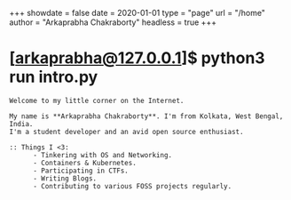 +++
showdate = false
date = 2020-01-01
type = "page"
url = "/home"
author = "Arkaprabha Chakraborty"
headless = true
+++

# \[arkaprabha@127.0.0.1\]\$ python3 run intro\.py

```
Welcome to my little corner on the Internet.

My name is **Arkaprabha Chakraborty**. I'm from Kolkata, West Bengal, India. 
I'm a student developer and an avid open source enthusiast.

:: Things I <3:
      - Tinkering with OS and Networking.
      - Containers & Kubernetes.
      - Participating in CTFs.
      - Writing Blogs.
      - Contributing to various FOSS projects regularly.
```